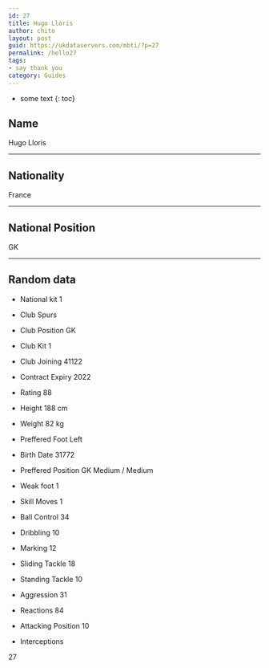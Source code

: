 ```yaml
---
id: 27
title: Hugo Lloris
author: chito
layout: post
guid: https://ukdataservers.com/mbti/?p=27
permalink: /hello27
tags:
- say thank you
category: Guides
---
```


* some text
{: toc}


## Name  
Hugo Lloris 

* * *

## Nationality  
France 

* * *

## National Position  
GK 

* * *

## Random data 

  * National kit 
1 

  * Club 
Spurs 

  * Club Position 
GK 

  * Club Kit 
1 

  * Club Joining 
41122 

  * Contract Expiry 
2022 

  * Rating 
88 

  * Height 
188 cm 

  * Weight 
82 kg 

  * Preffered Foot 
Left 

  * Birth Date 
31772 

  * Preffered Position 
GK Medium / Medium 

  * Weak foot 
1 

  * Skill Moves 
1 

  * Ball Control 
34 

  * Dribbling 
10 

  * Marking 
12 

  * Sliding Tackle 
18 

  * Standing Tackle 
10 

  * Aggression 
31 

  * Reactions 
84 

  * Attacking Position 
10 

  * Interceptions 

27